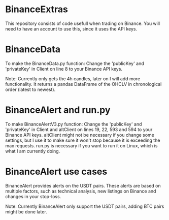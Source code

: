 # BinanceExtras
This repository consists of code usefull when trading on Binance. You will need to have an account to use this, since it uses the API keys.

# BinanceData
To make the BinanceData.py function:
Change the 'publicKey' and 'privateKey' in Client on line 8 to your Binance API keys. 

Note:
Currently only gets the 4h candles, later on I will add more functionality. It returns a pandas DataFrame of the OHCLV in chronological order (latest to newest).

# BinanceAlert and run.py
To make BinanceAlertV3.py function:
Change the 'publicKey' and 'privateKey' in Client and altClient on lines 19, 22, 593 and 594 to your Binance API keys.
altClient might not be necessary if you change some settings, but I use it to make sure it won't stop because it is exceeding the max requests.
run.py is necessary if you want to run it on Linux, which is what I am currently doing. 

# BinanceAlert use cases
BinanceAlert provides alerts on the USDT pairs. These alerts are based on multiple factors, such as technical analysis, new listings on Binance and changes in your stop-loss.

Note:
Currently BinanceAlert only support the USDT pairs, adding BTC pairs might be done later.
